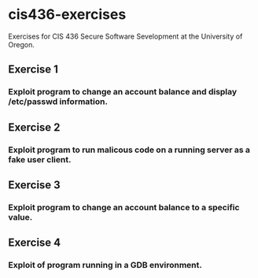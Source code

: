 # cis436-exercises
Exercises for CIS 436 Secure Software Sevelopment at the University of Oregon.

## Exercise 1
### Exploit program to change an account balance and display /etc/passwd information.

## Exercise 2
### Exploit program to run malicous code on a running server as a fake user client.

## Exercise 3
### Exploit program to change an account balance to a specific value.

## Exercise 4
### Exploit of program running in a GDB environment.
